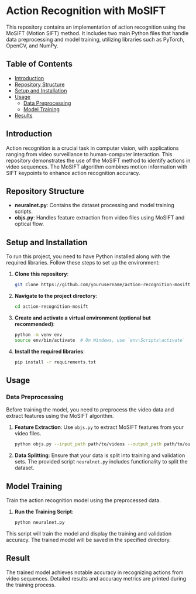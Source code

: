 # Action Recognition with MoSIFT

This repository contains an implementation of action recognition using the MoSIFT (Motion SIFT) method. It includes two main Python files that handle data preprocessing and model training, utilizing libraries such as PyTorch, OpenCV, and NumPy.

## Table of Contents

- [Introduction](#introduction)
- [Repository Structure](#repository-structure)
- [Setup and Installation](#setup-and-installation)
- [Usage](#usage)
  - [Data Preprocessing](#data-preprocessing)
  - [Model Training](#model-training)
- [Results](#results)


## Introduction

Action recognition is a crucial task in computer vision, with applications ranging from video surveillance to human-computer interaction. This repository demonstrates the use of the MoSIFT method to identify actions in video sequences. The MoSIFT algorithm combines motion information with SIFT keypoints to enhance action recognition accuracy.

## Repository Structure

- **neuralnet.py**: Contains the dataset processing and model training scripts.
- **objs.py**: Handles feature extraction from video files using MoSIFT and optical flow.

## Setup and Installation

To run this project, you need to have Python installed along with the required libraries. Follow these steps to set up the environment:

1. **Clone this repository**:
    ```bash
    git clone https://github.com/yourusername/action-recognition-mosift.git
    ```

2. **Navigate to the project directory**:
    ```bash
    cd action-recognition-mosift
    ```

3. **Create and activate a virtual environment (optional but recommended)**:
    ```bash
    python -m venv env
    source env/bin/activate  # On Windows, use `env\Scripts\activate`
    ```

4. **Install the required libraries**:
    ```bash
    pip install -r requirements.txt
    ```

## Usage

### Data Preprocessing

Before training the model, you need to preprocess the video data and extract features using the MoSIFT algorithm.

1. **Feature Extraction**:
   Use `objs.py` to extract MoSIFT features from your video files.
   ```bash
   python objs.py --input_path path/to/videos --output_path path/to/output

2. **Data Splitting**:
   Ensure that your data is split into training and validation sets. The provided script `neuralnet.py`  includes functionality to split the dataset.

## Model Training
Train the action recognition model using the preprocessed data.


1. **Run the Training Script**:
   ```bash
   python neuralnet.py
   ```
This script will train the model and display the training and validation accuracy. The trained model will be saved in the specified directory.

## Result 
The trained model achieves notable accuracy in recognizing actions from video sequences. Detailed results and accuracy metrics are printed during the training process.

